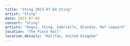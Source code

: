 ```yaml
---
title: "Sting_2023-07-04_Sting"
artist: "Sting"
date: 2023-07-04
concert: "Sting"
artists: "Dagny, Sting, Gabrielle, Blondie, Def Leppard"
location: "The Piece Hall"
location_details: "Halifax, United Kingdom"
---
```

